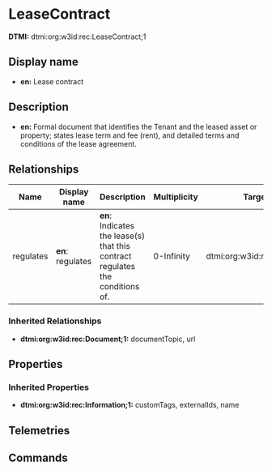 # LeaseContract
**DTMI:** dtmi:org:w3id:rec:LeaseContract;1
## Display name
- **en:** Lease contract
## Description
- **en:** Formal document that identifies the Tenant and the leased asset or property; states lease term and fee (rent), and detailed terms and conditions of the lease agreement.
## Relationships
|Name|Display name|Description|Multiplicity|Target|Properties|Writable|
|-|-|-|-|-|-|-|
|regulates|**en**: regulates|**en**: Indicates the lease(s) that this contract regulates the conditions of.|0-Infinity|dtmi:org:w3id:rec:Lease;1||True|
### Inherited Relationships
* **dtmi:org:w3id:rec:Document;1:** documentTopic, url
## Properties
### Inherited Properties
* **dtmi:org:w3id:rec:Information;1:** customTags, externalIds, name
## Telemetries
## Commands
